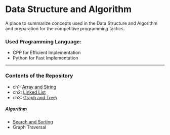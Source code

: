 # Data Structure and Algorithm
A place to summarize concepts used in the Data Structure and Algorithm and preparation for the competitive programming tactics.
### Used Pragramming Language: 
- CPP for Efficient Implementation
- Python for Fast Implementation
***

### Contents of the Repository
- ch1: [Array and String](https://github.com/JoohanJin/DSA/tree/main/01_array_and_string)
- ch2: [Linked List](https://github.com/JoohanJin/DSA/tree/main/02_linked_list)
- ch3: [Graph and Tree](https://github.com/JoohanJin/DSA/tree/main/04_tree_and_graph)\

##### Algorithm
- [Search and Sorting](https://github.com/JoohanJin/DSA/tree/main/10_sorting_and_searching)
- Graph Traversal
